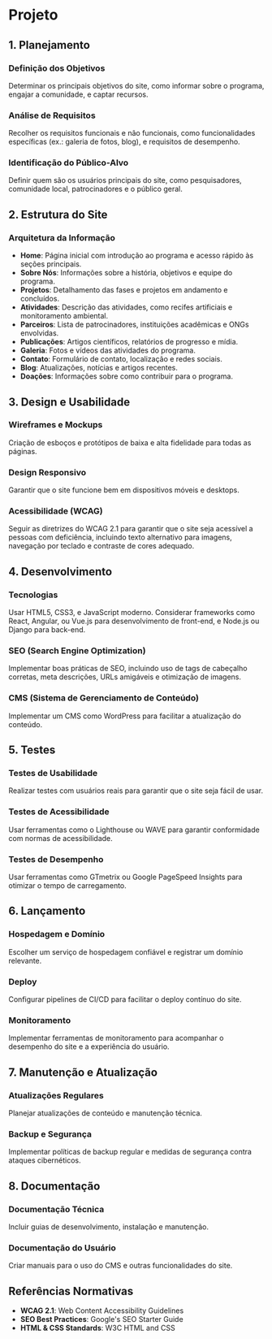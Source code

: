 # Projeto

## 1. Planejamento

### Definição dos Objetivos
Determinar os principais objetivos do site, como informar sobre o programa, engajar a comunidade, e captar recursos.

### Análise de Requisitos
Recolher os requisitos funcionais e não funcionais, como funcionalidades específicas (ex.: galeria de fotos, blog), e requisitos de desempenho.

### Identificação do Público-Alvo
Definir quem são os usuários principais do site, como pesquisadores, comunidade local, patrocinadores e o público geral.

## 2. Estrutura do Site

### Arquitetura da Informação
- **Home**: Página inicial com introdução ao programa e acesso rápido às seções principais.
- **Sobre Nós**: Informações sobre a história, objetivos e equipe do programa.
- **Projetos**: Detalhamento das fases e projetos em andamento e concluídos.
- **Atividades**: Descrição das atividades, como recifes artificiais e monitoramento ambiental.
- **Parceiros**: Lista de patrocinadores, instituições acadêmicas e ONGs envolvidas.
- **Publicações**: Artigos científicos, relatórios de progresso e mídia.
- **Galeria**: Fotos e vídeos das atividades do programa.
- **Contato**: Formulário de contato, localização e redes sociais.
- **Blog**: Atualizações, notícias e artigos recentes.
- **Doações**: Informações sobre como contribuir para o programa.

## 3. Design e Usabilidade

### Wireframes e Mockups
Criação de esboços e protótipos de baixa e alta fidelidade para todas as páginas.

### Design Responsivo
Garantir que o site funcione bem em dispositivos móveis e desktops.

### Acessibilidade (WCAG)
Seguir as diretrizes do WCAG 2.1 para garantir que o site seja acessível a pessoas com deficiência, incluindo texto alternativo para imagens, navegação por teclado e contraste de cores adequado.

## 4. Desenvolvimento

### Tecnologias
Usar HTML5, CSS3, e JavaScript moderno. Considerar frameworks como React, Angular, ou Vue.js para desenvolvimento de front-end, e Node.js ou Django para back-end.

### SEO (Search Engine Optimization)
Implementar boas práticas de SEO, incluindo uso de tags de cabeçalho corretas, meta descrições, URLs amigáveis e otimização de imagens.

### CMS (Sistema de Gerenciamento de Conteúdo)
Implementar um CMS como WordPress para facilitar a atualização do conteúdo.

## 5. Testes

### Testes de Usabilidade
Realizar testes com usuários reais para garantir que o site seja fácil de usar.

### Testes de Acessibilidade
Usar ferramentas como o Lighthouse ou WAVE para garantir conformidade com normas de acessibilidade.

### Testes de Desempenho
Usar ferramentas como GTmetrix ou Google PageSpeed Insights para otimizar o tempo de carregamento.

## 6. Lançamento

### Hospedagem e Domínio
Escolher um serviço de hospedagem confiável e registrar um domínio relevante.

### Deploy
Configurar pipelines de CI/CD para facilitar o deploy contínuo do site.

### Monitoramento
Implementar ferramentas de monitoramento para acompanhar o desempenho do site e a experiência do usuário.

## 7. Manutenção e Atualização

### Atualizações Regulares
Planejar atualizações de conteúdo e manutenção técnica.

### Backup e Segurança
Implementar políticas de backup regular e medidas de segurança contra ataques cibernéticos.

## 8. Documentação

### Documentação Técnica
Incluir guias de desenvolvimento, instalação e manutenção.

### Documentação do Usuário
Criar manuais para o uso do CMS e outras funcionalidades do site.

## Referências Normativas
- **WCAG 2.1**: Web Content Accessibility Guidelines
- **SEO Best Practices**: Google's SEO Starter Guide
- **HTML & CSS Standards**: W3C HTML and CSS